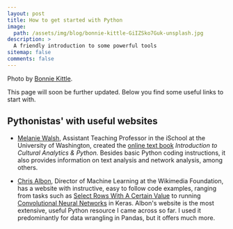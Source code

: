 ```yaml
---
layout: post
title: How to get started with Python
image:
  path: /assets/img/blog/bonnie-kittle-GiIZSko7Guk-unsplash.jpg
description: >
  A friendly introduction to some powerful tools
sitemap: false
comments: false
---
```


Photo by [Bonnie Kittle](https://unsplash.com/@bonniekdesign).

This page will soon be further updated. Below you find some useful links to start with.

## Pythonistas' with useful websites

* [Melanie Walsh](https://melaniewalsh.org/), Assistant Teaching Professor in the iSchool at the University of Washington, created the [online text book](https://melaniewalsh.github.io/Intro-Cultural-Analytics/welcome.html) _Introduction to Cultural Analytics & Python._ Besides basic Python coding instructions, it also provides information on text analysis and network analysis, among others.  

* [Chris Albon](https://chrisalbon.com/), Director of Machine Learning at the Wikimedia Foundation, has a website with instructive, easy to follow code examples, ranging from tasks such as [Select Rows With A Certain Value](https://chrisalbon.com/code/python/data_wrangling/pandas_select_rows_containing_values/) to running [Convolutional Neural Networks](https://chrisalbon.com/code/deep_learning/keras/convolutional_neural_network/) in Keras. Albon's website is the most extensive, useful Python resource I came across so far. I used it predominantly for data wrangling in Pandas, but it offers much more.    

